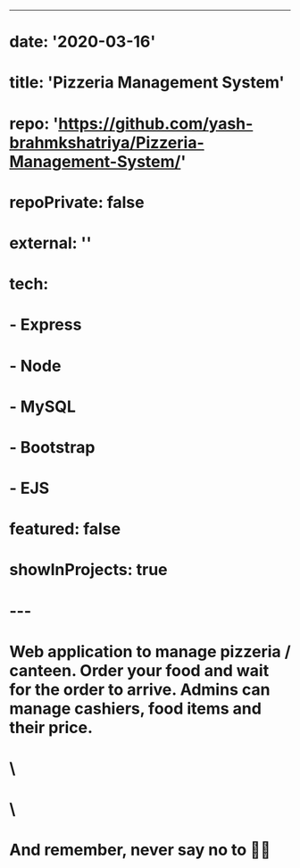 ---
# date: '2020-03-16'
# title: 'Pizzeria Management System'
# repo: 'https://github.com/yash-brahmkshatriya/Pizzeria-Management-System/'
# repoPrivate: false
# external: ''
# tech:
#   - Express
#   - Node
#   - MySQL
#   - Bootstrap
#   - EJS
# featured: false
# showInProjects: true
# ---

# Web application to manage pizzeria / canteen. Order your food and wait for the order to arrive. Admins can manage cashiers, food items and their price.
# \
# \
# And remember, never say no to 🍕😋
